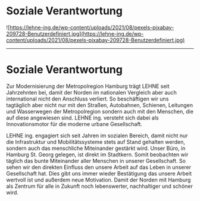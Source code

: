 # Soziale Verantwortung

![https://lehne-ing.de/wp-content/uploads/2021/08/pexels-pixabay-209728-Benutzerdefiniert.jpg](https://lehne-ing.de/wp-content/uploads/2021/08/pexels-pixabay-209728-Benutzerdefiniert.jpg)

---

# Soziale Verantwortung

Zur Modernisierung der Metropolregion Hamburg trägt LEHNE seit 
Jahrzehnten bei, damit der Norden im nationalen Vergleich aber auch 
international nicht den Anschluss verliert. So beschäftigen wir uns 
tagtäglich aber nicht nur mit den Straßen, Autobahnen, Schienen, 
Leitungen und Wasserwegen der Metropolregion sondern auch mit den 
Menschen, die auf diese angewiesen sind. LEHNE ing. versteht sich dabei 
als Innovationsmotor für die moderne urbane Gesellschaft.

LEHNE ing. engagiert sich seit Jahren im sozialen Bereich, damit 
nicht nur die Infrastruktur und Mobilitätssysteme stets auf Stand 
gehalten werden, sondern auch das menschliche Miteinander gestärkt wird.
 Unser Büro, in Hamburg St. Georg gelegen, ist direkt im Stadtkern. 
Somit beobachten wir täglich das bunte Miteinander aller Menschen in 
unserer Gesellschaft. So sehen wir den direkten Einfluss den unsere 
Arbeit auf das Leben in unserer Gesellschaft hat. Dies gibt uns immer 
wieder Bestätigung das unsere Arbeit wertvoll ist und außerdem neue 
Motivation. Damit der Norden mit Hamburg als Zentrum für alle in Zukunft
 noch lebenswerter, nachhaltiger und schöner wird.